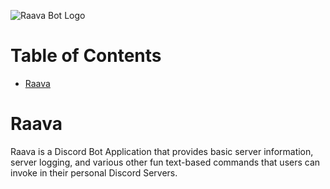 ![Raava Bot Logo](https://imgur.com/a/gS8jtje)

# Table of Contents
* [Raava](#raava)

<a name="raava"/>

# Raava
Raava is a Discord Bot Application that provides basic server information, server logging, and various other fun text-based commands that users can invoke in their personal Discord Servers.


